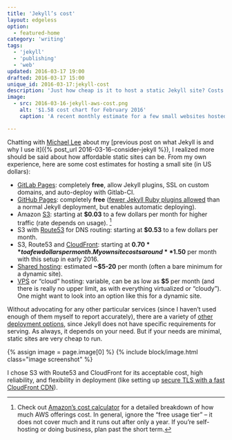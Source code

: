 ```yaml
---
title: 'Jekyll’s cost'
layout: edgeless
option:
  - featured-home
category: 'writing'
tags:
  - 'jekyll'
  - 'publishing'
  - 'web'
updated: 2016-03-17 19:00
drafted: 2016-03-17 15:00
unique_id: 2016-03-17:jekyll-cost
description: 'Just how cheap is it to host a static Jekyll site? Costs start at $0.'
image:
  - src: 2016-03-16-jekyll-aws-cost.png
    alt: '$1.58 cost chart for February 2016'
    caption: 'A recent monthly estimate for a few small websites hosted on AWS. This goes up and down a bit depending on use (especially because I also use S3 for backing up files).'

---
```


Chatting with [Michael Lee](https://michaelsoolee.com/) about my [previous post on what Jekyll is and why I use it]({% post_url 2016-03-16-consider-jekyll %}), I realized more should be said about how affordable static sites can be. From my own experience, here are some cost estimates for hosting a small site (in US dollars):

- [GitLab Pages](https://pages.gitlab.io/): completely **free**, allow Jekyll plugins, SSL on custom domains, and auto-deploy with Gitlab-CI.
- [GitHub Pages](https://pages.github.com): completely **free** ([fewer Jekyll Ruby plugins allowed](https://pages.github.com/versions/) than a normal Jekyll deployment, but enables automatic deploying).
- Amazon [S3](https://aws.amazon.com/s3/): starting at **$0.03** to a few dollars per month for higher traffic (rate depends on usage). [^1]
- S3 with [Route53](https://aws.amazon.com/route53/) for DNS routing: starting at **$0.53** to a few dollars per month.
- S3, Route53 and [CloudFront](https://aws.amazon.com/cloudfront/): starting at **$0.70** to a few dollars per month. My own site costs around **$1.50** per month with this setup in early 2016.
- [Shared hosting](https://en.wikipedia.org/wiki/Shared_web_hosting_service): estimated **~$5-20** per month (often a bare minimum for a dynamic site).
- [VPS](https://en.wikipedia.org/wiki/Virtual_private_server) or “cloud” hosting: variable, can be as low as **$5** per month (and there is really no upper limit, as with everything virtualized or “cloudy”). One might want to look into an option like this for a dynamic site.

Without advocating for any other particular services (since I haven’t used enough of them myself to report accurately), there are a variety of [other deployment options](https://jekyllrb.com/docs/deployment-methods/), since Jekyll does not have specific requirements for serving. As always, it depends on your need. But if your needs are minimal, static sites are very cheap to run.

{% assign image = page.image[0] %}
{% include block/image.html class="image screenshot" %}

I chose S3 with Route53 and CloudFront for its acceptable cost, high reliability, and flexibility in deployment (like setting up [secure TLS with a fast CloudFront CDN](https://olivermak.es/2016/01/aws-tls-certificate-with-jekyll/)).

[^1]: Check out [Amazon’s cost calculator](https://calculator.s3.amazonaws.com/index.html) for a detailed breakdown of how much AWS offerings cost. In general, ignore the “free usage tier” – it does not cover much and it runs out after only a year. If you’re self-hosting or doing business, plan past the short term.
